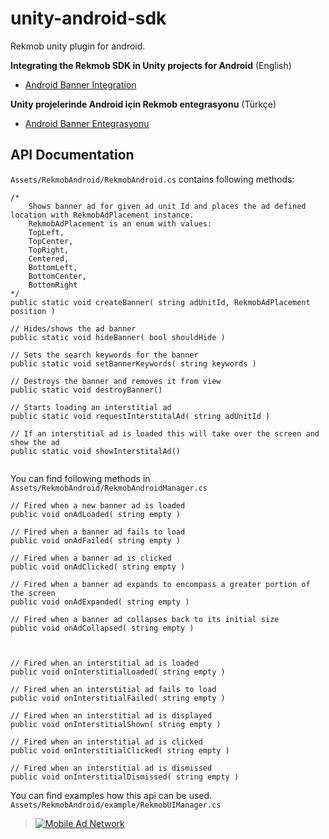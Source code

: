 # unity-android-sdk
Rekmob unity plugin for android.


**Integrating the Rekmob SDK in Unity projects for Android** (English)

- [Android Banner Integration](https://github.com/rekmob/unity-android-sdk/wiki/Android-Banner-Integration)


**Unity projelerinde Android için Rekmob entegrasyonu** (Türkçe)

- [Android Banner Entegrasyonu](https://github.com/rekmob/unity-android-sdk/wiki/Android-Banner-Integration)

## API Documentation

`Assets/RekmobAndroid/RekmobAndroid.cs` contains following methods:

```
/*
	Shows banner ad for given ad unit Id and places the ad defined location with RekmobAdPlacement instance.
	RekmobAdPlacement is an enum with values:
	TopLeft,
	TopCenter,
	TopRight,
	Centered,
	BottomLeft,
	BottomCenter,
	BottomRight
*/	
public static void createBanner( string adUnitId, RekmobAdPlacement position )

// Hides/shows the ad banner
public static void hideBanner( bool shouldHide )

// Sets the search keywords for the banner
public static void setBannerKeywords( string keywords )

// Destroys the banner and removes it from view
public static void destroyBanner()

// Starts loading an interstitial ad
public static void requestInterstitalAd( string adUnitId )

// If an interstitial ad is loaded this will take over the screen and show the ad
public static void showInterstitalAd()


````

You can find following methods in `Assets/RekmobAndroid/RekmobAndroidManager.cs` 

```
// Fired when a new banner ad is loaded
public void onAdLoaded( string empty )

// Fired when a banner ad fails to load
public void onAdFailed( string empty )

// Fired when a banner ad is clicked
public void onAdClicked( string empty )

// Fired when a banner ad expands to encompass a greater portion of the screen
public void onAdExpanded( string empty )

// Fired when a banner ad collapses back to its initial size
public void onAdCollapsed( string empty )



// Fired when an interstitial ad is loaded
public void onInterstitialLoaded( string empty )

// Fired when an interstitial ad fails to load
public void onInterstitialFailed( string empty )

// Fired when an interstitial ad is displayed
public void onInterstitialShown( string empty )

// Fired when an interstitial ad is clicked
public void onInterstitialClicked( string empty )

// Fired when an interstitial ad is dismissed
public void onInterstitialDismissed( string empty )

```

You can find examples how this api can be used. `Assets/RekmobAndroid/example/RekmobUIManager.cs`


> [![Mobile Ad Network](https://rekmob.s3.amazonaws.com/img/logo.png)](https://www.rekmob.com)
